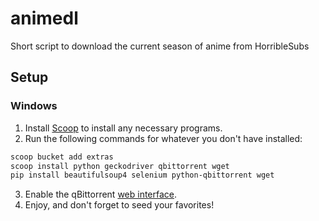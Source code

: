 # animedl
Short script to download the current season of anime from HorribleSubs

## Setup

### Windows

1. Install [Scoop](https://scoop.sh/) to install any necessary programs.
2. Run the following commands for whatever you don't have installed:
```bash
scoop bucket add extras
scoop install python geckodriver qbittorrent wget
pip install beautifulsoup4 selenium python-qbittorrent wget
```
3. Enable the qBittorrent [web interface](https://github.com/lgallard/qBittorrent-Controller/wiki/How-to-enable-the-qBittorrent-Web-UI).
4. Enjoy, and don't forget to seed your favorites!